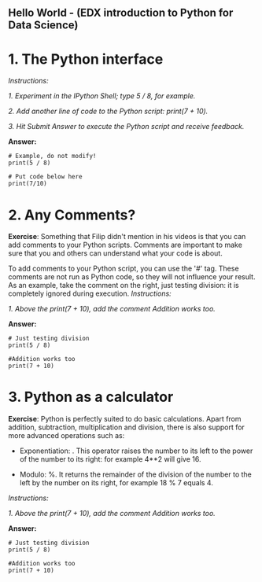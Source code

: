 ## Hello World - (EDX introduction to Python for Data Science)
# 1. The Python interface
*Instructions:*

*1. Experiment in the IPython Shell; type 5 / 8, for example.*

*2. Add another line of code to the Python script: print(7 + 10).*

*3. Hit Submit Answer to execute the Python script and receive feedback.*

**Answer:**
``` 
# Example, do not modify!
print(5 / 8)

# Put code below here
print(7/10)

```
# 2. Any Comments?
**Exercise**: Something that Filip didn't mention in his videos is that you can add comments to your Python scripts. Comments are important to make sure that you and others can understand what your code is about.

To add comments to your Python script, you can use the '#' tag. These comments are not run as Python code, so they will not influence your result. As an example, take the comment on the right, just testing division: it is completely ignored during execution.
*Instructions:*

 *1. Above the print(7 + 10), add the comment Addition works too.*

**Answer:**
``` 
# Just testing division
print(5 / 8)

#Addition works too
print(7 + 10)

```

# 3. Python as a calculator
**Exercise**: 
Python is perfectly suited to do basic calculations. Apart from addition, subtraction, multiplication and division, there is also support for more advanced operations such as:
* Exponentiation: . This operator raises the number to its left to the power of the number to its right: for example 4**2 will give 16.

* Modulo: %. It returns the remainder of the division of the number to the left by the number on its right, for example 18 % 7 equals 4.

*Instructions:*

 *1. Above the print(7 + 10), add the comment Addition works too.*

**Answer:**
``` 
# Just testing division
print(5 / 8)

#Addition works too
print(7 + 10)

```
